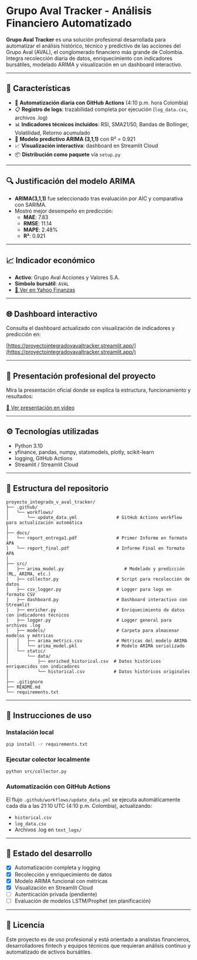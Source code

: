 # Grupo Aval Tracker - Análisis Financiero Automatizado

**Grupo Aval Tracker** es una solución profesional desarrollada para automatizar el análisis histórico, técnico y predictivo de las acciones del Grupo Aval (AVAL), el conglomerado financiero más grande de Colombia. Integra recolección diaria de datos, enriquecimiento con indicadores bursátiles, modelado ARIMA y visualización en un dashboard interactivo.

---

## 📌 Características

- 🔄 **Automatización diaria con GitHub Actions** (4:10 p.m. hora Colombia)
- 📋 **Registro de logs**: trazabilidad completa por ejecución (`log_data.csv`, archivos .log)
- 📊 **Indicadores técnicos incluidos**: RSI, SMA21/50, Bandas de Bollinger, Volatilidad, Retorno acumulado
- 🤖 **Modelo predictivo ARIMA (3,1,1)** con R² = 0.921
- 📈 **Visualización interactiva**: dashboard en Streamlit Cloud
- 📦 **Distribución como paquete** vía `setup.py`

---

## 🔍 Justificación del modelo ARIMA

- **ARIMA(3,1,1)** fue seleccionado tras evaluación por AIC y comparativa con SARIMA.
- Mostró mejor desempeño en predicción:
  - **MAE**: 7.83
  - **RMSE**: 11.14
  - **MAPE**: 2.48%
  - **R²**: 0.921

---

## 📈 Indicador económico

- **Activo**: Grupo Aval Acciones y Valores S.A.
- **Símbolo bursátil**: `AVAL`
- [🔗 Ver en Yahoo Finanzas](https://es-us.finanzas.yahoo.com/quote/AVAL/)

---

## 🌐 Dashboard interactivo

Consulta el dashboard actualizado con visualización de indicadores y predicción en:

[https://proyectointegradovavaltracker.streamlit.app/](https://proyectointegradovavaltracker.streamlit.app/)

---

## 🎥 Presentación profesional del proyecto

Mira la presentación oficial donde se explica la estructura, funcionamiento y resultados:

[🔗 Ver presentación en video](https://drive.google.com/file/d/1ZQWDnACqp1Gk2em9FfcXzz530FjJtNVz/view?usp=sharing)

---

## ⚙️ Tecnologías utilizadas

- Python 3.10
- yfinance, pandas, numpy, statsmodels, plotly, scikit-learn
- logging, GitHub Actions
- Streamlit / Streamlit Cloud

---

## 📁 Estructura del repositorio

```
proyecto_integrado_v_aval_tracker/
├── .github/
│   └── workflows/
│       └── update_data.yml               # GitHub Actions workflow para actualización automática
│
├── docs/
│   └── report_entrega1.pdf               # Primer Informe en formato APA
│   └── report_final.pdf                  # Informe Final en formato APA
│
├── src/
│   ├── arima_model.py                       # Modelado y predicción (ML, ARIMA, etc.)
│   ├── collector.py                      # Script para recolección de datos
│   ├── csv_logger.py                     # Logger para logs en formato CSV
│   ├── dashboard.py                      # Dashboard interactivo con Streamlit
│   ├── enricher.py                       # Enriquecimiento de datos con indicadores técnicos
│   ├── logger.py                         # Logger general para archivos .log
│   ├── models/                           # Carpeta para almacenar modelos y métricas
│   │   ├── arima_metrics.csv             # Métricas del modelo ARIMA
│   │   └── arima_model.pkl               # Modelo ARIMA serializado
│   └── static/
│       └── data/
│           ├── enriched_historical.csv  # Datos históricos enriquecidos con indicadores
│           └── historical.csv           # Datos históricos originales
│
├── .gitignore
├── README.md
└── requirements.txt
```

---

## 🚀 Instrucciones de uso

### Instalación local
```bash
pip install -r requirements.txt
```

### Ejecutar colector localmente
```bash
python src/collector.py
```

### Automatización con GitHub Actions
El flujo `.github/workflows/update_data.yml` se ejecuta automáticamente cada día a las 21:10 UTC (4:10 p.m. Colombia), actualizando:
- `historical.csv`
- `log_data.csv`
- Archivos .log en `text_logs/`

---

## 📌 Estado del desarrollo

- [x] Automatización completa y logging
- [x] Recolección y enriquecimiento de datos
- [x] Modelo ARIMA funcional con métricas
- [x] Visualización en Streamlit Cloud
- [ ] Autenticación privada (pendiente)
- [ ] Evaluación de modelos LSTM/Prophet (en planificación)

---

## 📄 Licencia

Este proyecto es de uso profesional y está orientado a analistas financieros, desarrolladores fintech y equipos técnicos que requieran análisis continuo y automatizado de activos bursátiles.